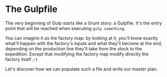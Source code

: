 # The Gulpfile

The very beginning of Gulp starts like a Grunt story: a Gulpfile.
It's the entry point that will be reached when executing `gulp something`.

You can imagine it as the factory map: by looking at it, you'll know exactly what'll happen with the factory's inputs and what they'll become at the end, depending on the production line they'll take from the stock to the expedition. Except that modifying the factory map modify directly the factory itself ;-)

Let's discover how we can populate such a file and write our master plan.

